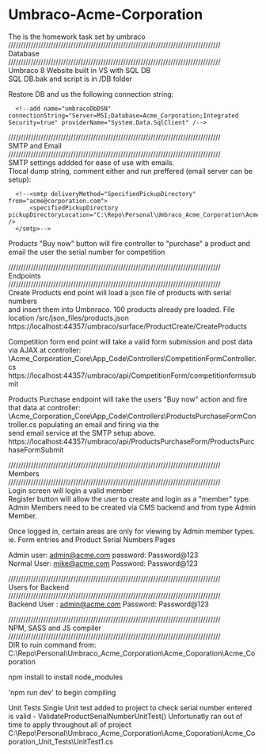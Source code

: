 # Umbraco-Acme-Corporation  
The is the homework task set by umbraco  
/////////////////////////////////////////////////////////////////////////////////////  
Database  
/////////////////////////////////////////////////////////////////////////////////////  
Umbraco 8 Website built in VS with SQL DB  
SQL DB.bak and script is in /DB folder  
  
Restore DB and us the following connection string:  

      <!--add name="umbracoDbDSN" connectionString="Server=MSI;Database=Acme_Corporation;Integrated Security=true" providerName="System.Data.SqlClient" /-->  

/////////////////////////////////////////////////////////////////////////////////////  
SMTP and Email  
/////////////////////////////////////////////////////////////////////////////////////  
SMTP settings addded for ease of use with emails.  
Tlocal dump string, comment either and run preffered (email server can be setup):  

      <!--<smtp deliveryMethod="SpecifiedPickupDirectory" from="acme@corporation.com">  
          <specifiedPickupDirectory pickupDirectoryLocation="C:\Repo\Personal\Umbraco_Acme_Corporation\Acme_Coporation\Acme_Coporation\src\emails" />  
      </smtp>-->  
  
Products "Buy now" button will fire controller to "purchase" a product and email the user the serial number for competition  
  
  
/////////////////////////////////////////////////////////////////////////////////////  
Endpoints  
/////////////////////////////////////////////////////////////////////////////////////  
Create Products end point will load a json file of products with serial numbers   
and insert them into Umbnraco. 100 products already pre loaded. File location /src/json_files/products.json  
https://localhost:44357/umbraco/surface/ProductCreate/CreateProducts  
  
Competition form end point will take a valid form submission and post data via AJAX at controller:  
\Acme_Corporation_Core\App_Code\Controllers\CompetitionFormController.cs  
https://localhost:44357/umbraco/api/CompetitionForm/competitionformsubmit  
  
Products Purchase endpoint will take the users "Buy now" action and fire that data at controller:  
\Acme_Corporation_Core\App_Code\Controllers\ProductsPurchaseFormController.cs populating an email and firing via the  
send email service at the SMTP setup above.  
https://localhost:44357/umbraco/api/ProductsPurchaseForm/ProductsPurchaseFormSubmit  
  
/////////////////////////////////////////////////////////////////////////////////////  
Members  
/////////////////////////////////////////////////////////////////////////////////////  
Login screen will login a valid member  
Register button will allow the user to create and login as a "member" type.  
Admin Members need to be created via CMS backend and from type Admin Member.  
  
Once logged in, certain areas are only for viewing by Admin member types. ie. Form entries and Product Serial Numbers Pages  
  
Admin user: admin@acme.com password: Password@123  
Normal User: mike@acme.com Password: Password@123  
  
/////////////////////////////////////////////////////////////////////////////////////  
Users for Backend  
/////////////////////////////////////////////////////////////////////////////////////  
Backend User : admin@acme.com Password: Password@123  
  
/////////////////////////////////////////////////////////////////////////////////////  
NPM, SASS and JS compiler  
/////////////////////////////////////////////////////////////////////////////////////  
DIR to ruin command from:  
C:\Repo\Personal\Umbraco_Acme_Corporation\Acme_Coporation\Acme_Coporation  
  
npm install to install node_modules  
  
'npm run dev' to begin compiling  

Unit Tests
Single Unit test added to project to check serial number entered is valid - ValidateProductSerialNumberUnitTest()
Unfortunatly ran out of time to apply throughout all of project
C:\Repo\Personal\Umbraco_Acme_Corporation\Acme_Coporation\Acme_Coporation_Unit_Tests\UnitTest1.cs